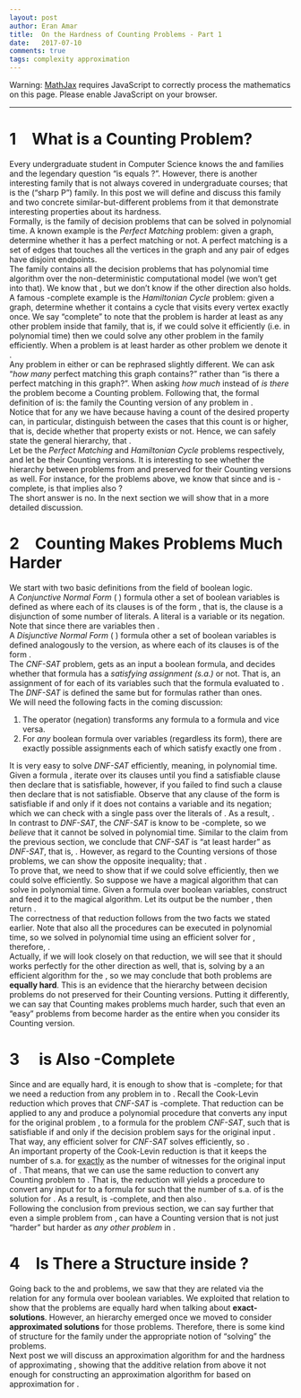 ```yaml
---
layout: post
author: Eran Amar
title:  On the Hardness of Counting Problems - Part 1
date:   2017-07-10
comments: true
tags: complexity approximation
---
```



<script type="math/tex">
\newcommand{\lyxlock}{}
</script>
<noscript>
<div class="warning">
Warning: <a href="http://www.mathjax.org/">MathJax</a> requires JavaScript to correctly process the mathematics on this page. Please enable JavaScript on your browser.
</div><hr>
</hr></noscript>



<h1 class="Section">
<a class="toc" name="toc-Section-1">1</a> What is a Counting Problem?
</h1>
<div class="Unindented">
Every undergraduate student in Computer Science knows the <span class="MathJax_Preview"><script type="math/tex">
\mathcal{P}
</script>
</span> and <span class="MathJax_Preview"><script type="math/tex">
\mathcal{NP}
</script>
</span> families and the legendary question “is <span class="MathJax_Preview"><script type="math/tex">
\mathcal{P}
</script>
</span> equals <span class="MathJax_Preview"><script type="math/tex">
\mathcal{NP}
</script>
</span>?”. However, there is another interesting family that is not always covered in undergraduate courses; that is the <span class="MathJax_Preview"><script type="math/tex">
\#\mathcal{P}
</script>
</span> (“sharp P”) family. In this post we will define and discuss this family and two concrete similar-but-different problems from it that demonstrate interesting properties about its hardness. 
</div>
<div class="Indented">
Formally, <span class="MathJax_Preview"><script type="math/tex">
\mathcal{P}
</script>
</span> is the family of decision problems that can be solved in polynomial time. A known example is the <i>Perfect Matching</i> problem: given a graph, determine whether it has a perfect matching or not. A perfect matching is a set of edges that touches all the vertices in the graph and any pair of edges have disjoint endpoints.
</div>
<div class="Indented">
The family <span class="MathJax_Preview"><script type="math/tex">
\mathcal{NP}
</script>
</span> contains all the decision problems that has polynomial time algorithm over the non-deterministic computational model (we won’t get into that). We know that <span class="MathJax_Preview"><script type="math/tex">
\mathcal{P}\subseteq\mathcal{NP}
</script>
</span>, but we don’t know if the other direction also holds. A famous <span class="MathJax_Preview"><script type="math/tex">
\mathcal{NP}
</script>
</span>-complete example is the <i>Hamiltonian Cycle</i> problem: given a graph, determine whether it contains a cycle that visits every vertex exactly once. We say “complete” to note that the problem is harder at least as any other problem inside that family, that is, if we could solve it efficiently (i.e. in polynomial time) then we could solve any other problem in the family efficiently. When a problem <span class="MathJax_Preview"><script type="math/tex">
P_{1}
</script>
</span> is at least harder as other problem <span class="MathJax_Preview"><script type="math/tex">
P_{2}
</script>
</span> we denote it <span class="MathJax_Preview"><script type="math/tex">
P_{1}\ge P_{2}
</script>
</span>. 
</div>
<div class="Indented">
Any problem in either <span class="MathJax_Preview"><script type="math/tex">
\mathcal{P}
</script>
</span> or <span class="MathJax_Preview"><script type="math/tex">
\mathcal{NP}
</script>
</span> can be rephrased slightly different. We can ask “<i>how many</i> perfect matching this graph contains?” rather than “is there a perfect matching in this graph?”. When asking<i> how much</i> instead of <i>is there</i> the problem become a Counting problem. Following that, the formal definition of <span class="MathJax_Preview"><script type="math/tex">
\#\mathcal{P}
</script>
</span> is: the family the Counting version of any problem in <span class="MathJax_Preview"><script type="math/tex">
\mathcal{NP}
</script>
</span>.
</div>
<div class="Indented">
Notice that for any <span class="MathJax_Preview"><script type="math/tex">
P\in\mathcal{P}\cup\mathcal{NP}
</script>
</span> we have <span class="MathJax_Preview"><script type="math/tex">
P\le\#P
</script>
</span> because having a count of the desired property can, in particular, distinguish between the cases that this count is <span class="MathJax_Preview"><script type="math/tex">
0
</script>
</span> or higher, that is, decide whether that property exists or not. Hence, we can safely state the general hierarchy, that <span class="MathJax_Preview"><script type="math/tex">
\mathcal{P}\le\mathcal{NP}\le\#\mathcal{P}
</script>
</span>.
</div>
<div class="Indented">
Let <span class="MathJax_Preview"><script type="math/tex">
P_{1},P_{2}
</script>
</span> be the <i>Perfect Matching</i> and <i>Hamiltonian Cycle</i> problems respectively, and let <span class="MathJax_Preview"><script type="math/tex">
\#P_{1},\#P_{2}
</script>
</span> be their Counting versions. It is interesting to see whether the hierarchy between problems from <span class="MathJax_Preview"><script type="math/tex">
\mathcal{P}
</script>
</span> and <span class="MathJax_Preview"><script type="math/tex">
\mathcal{NP}
</script>
</span> preserved for their Counting versions as well. For instance, for the problems above, we know that <span class="MathJax_Preview"><script type="math/tex">
P_{1}\le P_{2}
</script>
</span> since <span class="MathJax_Preview"><script type="math/tex">
\mathcal{P}\subseteq\mathcal{NP}
</script>
</span> and <span class="MathJax_Preview"><script type="math/tex">
P_{2}
</script>
</span> is <span class="MathJax_Preview"><script type="math/tex">
\mathcal{NP}
</script>
</span>-complete, is that implies also <span class="MathJax_Preview"><script type="math/tex">
\#P_{1}\le\#P_{2}
</script>
</span>?
</div>
<div class="Indented">
The short answer is no. In the next section we will show that in a more detailed discussion.
</div>
<h1 class="Section">
<a class="toc" name="toc-Section-2">2</a> Counting Makes Problems Much Harder
</h1>
<div class="Unindented">
We start with two basic definitions from the field of boolean logic.
</div>
<div class="Definition">
A <i>Conjunctive Normal Form</i> (<span class="MathJax_Preview"><script type="math/tex">
CNF
</script>
</span>) formula <span class="MathJax_Preview"><script type="math/tex">
\phi
</script>
</span> other a set of <span class="MathJax_Preview"><script type="math/tex">
n
</script>
</span> boolean variables is defined as <span class="MathJax_Preview">
<script type="math/tex;mode=display">

\phi=\bigwedge_{i=1}^{m}C_{i}

</script>
</span>
where each of its <span class="MathJax_Preview"><script type="math/tex">
m
</script>
</span> clauses is of the form <span class="MathJax_Preview"><script type="math/tex">
C_{i}=\bigvee_{j=1}^{\left|C_{i}\right|}\ell_{i,j}
</script>
</span>, that is, the clause is a disjunction of some number of literals. A literal <span class="MathJax_Preview"><script type="math/tex">
\ell_{i,j}
</script>
</span> is a variable or its negation. Note that since there are <span class="MathJax_Preview"><script type="math/tex">
n
</script>
</span> variables then <span class="MathJax_Preview"><script type="math/tex">
\left|C_{i}\right|\le2n
</script>
</span>.
</div>
<div class="Unindented">

</div>
<div class="Definition">
A <i>Disjunctive Normal Form</i> (<span class="MathJax_Preview"><script type="math/tex">
DNF
</script>
</span>) formula <span class="MathJax_Preview"><script type="math/tex">
\psi
</script>
</span> other a set of <span class="MathJax_Preview"><script type="math/tex">
n
</script>
</span> boolean variables is defined analogously to the <span class="MathJax_Preview"><script type="math/tex">
CNF
</script>
</span> version, as <span class="MathJax_Preview">
<script type="math/tex;mode=display">

\psi=\bigvee_{i=1}^{m}C_{i}

</script>
</span>
where each of its <span class="MathJax_Preview"><script type="math/tex">
m
</script>
</span> clauses is of the form <span class="MathJax_Preview"><script type="math/tex">
C_{i}=\bigwedge_{j=1}^{\left|C_{i}\right|}\ell_{i,j}
</script>
</span>.
</div>
<div class="Unindented">
The <i>CNF-SAT</i> problem, gets as an input a <span class="MathJax_Preview"><script type="math/tex">
CNF
</script>
</span> boolean formula, and decides whether that formula has a <i>satisfying assignment (s.a.)</i> or not. That is, an assignment of <span class="MathJax_Preview"><script type="math/tex">
True/False
</script>
</span> for each of its variables such that the formula evaluated to <span class="MathJax_Preview"><script type="math/tex">
True
</script>
</span>. The <i>DNF-SAT</i> is defined the same but for <span class="MathJax_Preview"><script type="math/tex">
DNF
</script>
</span> formulas rather than <span class="MathJax_Preview"><script type="math/tex">
CNF
</script>
</span> ones.
</div>
<div class="Indented">
We will need the following facts in the coming discussion:
</div>
<ol>
<li>
The <span class="MathJax_Preview"><script type="math/tex">
\neg
</script>
</span> operator (negation) transforms any <span class="MathJax_Preview"><script type="math/tex">
CNF
</script>
</span> formula <span class="MathJax_Preview"><script type="math/tex">
\phi
</script>
</span> to a <span class="MathJax_Preview"><script type="math/tex">
DNF
</script>
</span> formula and vice versa. 
</li>
<li>
For <i>any</i> boolean formula <span class="MathJax_Preview"><script type="math/tex">
\phi
</script>
</span> over <span class="MathJax_Preview"><script type="math/tex">
n
</script>
</span> variables (regardless its form), there are exactly <span class="MathJax_Preview"><script type="math/tex">
2^{n}
</script>
</span> possible assignments each of which satisfy exactly one from <span class="MathJax_Preview"><script type="math/tex">
\left\{ \phi,\neg\phi\right\} 
</script>
</span>. 
</li>
</ol>
<div class="Unindented">

</div>
<div class="Indented">
It is very easy to solve <i>DNF-SAT</i> efficiently, meaning, in polynomial time. Given a <span class="MathJax_Preview"><script type="math/tex">
DNF
</script>
</span> formula <span class="MathJax_Preview"><script type="math/tex">
\psi
</script>
</span>, iterate over its clauses until you find a satisfiable clause then declare that <span class="MathJax_Preview"><script type="math/tex">
\psi
</script>
</span> is satisfiable, however, if you failed to find such a clause then declare that <span class="MathJax_Preview"><script type="math/tex">
\psi
</script>
</span> is not satisfiable. Observe that any clause of the form <span class="MathJax_Preview"><script type="math/tex">
C_{i}=\bigwedge_{j=1}^{\left|C_{i}\right|}\ell_{i,j}
</script>
</span> is satisfiable if and only if it does not contains a variable and its negation; which we can check with a single pass over the literals of <span class="MathJax_Preview"><script type="math/tex">
C_{i}
</script>
</span>. As a result, <span class="MathJax_Preview"><script type="math/tex">
DNFSAT\in\mathcal{P}
</script>
</span>.
</div>
<div class="Indented">
In contrast to <i>DNF-SAT</i>, the <i>CNF-SAT</i> is know to be <span class="MathJax_Preview"><script type="math/tex">
\mathcal{NP}
</script>
</span>-complete, so we <i>believe</i> that it cannot be solved in polynomial time. Similar to the claim from the previous section, we conclude that <i>CNF-SAT</i> is “at least harder” as <i>DNF-SAT</i>, that is, <span class="MathJax_Preview"><script type="math/tex">
DNFSAT\le CNFSAT
</script>
</span>. However, as regard to the Counting versions of those problems, we can show the opposite inequality; that <span class="MathJax_Preview"><script type="math/tex">
\#CNFSAT\le\#DNFSAT
</script>
</span>. 
</div>
<div class="Indented">
To prove that, we need to show that if we could solve <span class="MathJax_Preview"><script type="math/tex">
\#DNFSAT
</script>
</span> efficiently, then we could solve <span class="MathJax_Preview"><script type="math/tex">
\#CNFSAT
</script>
</span> efficiently. So suppose we have a magical algorithm that can solve <span class="MathJax_Preview"><script type="math/tex">
\#DNFSAT
</script>
</span> in polynomial time. Given a <span class="MathJax_Preview"><script type="math/tex">
CNF
</script>
</span> formula <span class="MathJax_Preview"><script type="math/tex">
\phi
</script>
</span> over <span class="MathJax_Preview"><script type="math/tex">
n
</script>
</span> boolean variables, construct <span class="MathJax_Preview"><script type="math/tex">
\psi=\neg\phi
</script>
</span> and feed it to the magical algorithm. Let its output be the number <span class="MathJax_Preview"><script type="math/tex">
t
</script>
</span>, then return <span class="MathJax_Preview"><script type="math/tex">
2^{n}-t
</script>
</span>. 
</div>
<div class="Indented">
The correctness of that reduction follows from the two facts we stated earlier. Note that also all the procedures can be executed in polynomial time, so we solved <span class="MathJax_Preview"><script type="math/tex">
\#CNFSAT
</script>
</span> in polynomial time using an efficient solver for <span class="MathJax_Preview"><script type="math/tex">
\#DNFSAT
</script>
</span>, therefore, <span class="MathJax_Preview"><script type="math/tex">
\#CNFSAT\le\#DNFSAT
</script>
</span>.
</div>
<div class="Indented">
Actually, if we will look closely on that reduction, we will see that it should works perfectly for the other direction as well, that is, solving <span class="MathJax_Preview"><script type="math/tex">
\#DNFSAT
</script>
</span> by a an efficient algorithm for the <span class="MathJax_Preview"><script type="math/tex">
\#CNFSAT
</script>
</span>, so we may conclude that both problems are <b>equally hard</b>. This is an evidence that the hierarchy between decision problems do not preserved for their Counting versions. Putting it differently, we can say that Counting makes problems much harder, such that even an “easy” problems from <span class="MathJax_Preview"><script type="math/tex">
\mathcal{P}
</script>
</span> become harder as the entire <span class="MathJax_Preview"><script type="math/tex">
\mathcal{NP}
</script>
</span> when you consider its Counting version.
</div>
<h1 class="Section">
<a class="toc" name="toc-Section-3">3</a> <span class="MathJax_Preview"><script type="math/tex">
\#DNF
</script>
</span> is Also <span class="MathJax_Preview"><script type="math/tex">
\#\mathcal{P}
</script>
</span>-Complete
</h1>
<div class="Unindented">
Since <span class="MathJax_Preview"><script type="math/tex">
\#DNF
</script>
</span> and <span class="MathJax_Preview"><script type="math/tex">
\#CNF
</script>
</span> are equally hard, it is enough to show that <span class="MathJax_Preview"><script type="math/tex">
\#CNF
</script>
</span> is <span class="MathJax_Preview"><script type="math/tex">
\#\mathcal{P}
</script>
</span>-complete; for that we need a reduction from any problem in <span class="MathJax_Preview"><script type="math/tex">
\#\mathcal{P}
</script>
</span> to <span class="MathJax_Preview"><script type="math/tex">
\#CNF
</script>
</span>. Recall the Cook-Levin reduction which proves that <i>CNF-SAT</i> is <span class="MathJax_Preview"><script type="math/tex">
\mathcal{NP}
</script>
</span>-complete. That reduction can be applied to any <span class="MathJax_Preview"><script type="math/tex">
P\in\mathcal{NP}
</script>
</span> and produce a polynomial procedure that converts any input <span class="MathJax_Preview"><script type="math/tex">
x
</script>
</span> for the original problem <span class="MathJax_Preview"><script type="math/tex">
P
</script>
</span>, to a <span class="MathJax_Preview"><script type="math/tex">
CNF
</script>
</span> formula <span class="MathJax_Preview"><script type="math/tex">
\phi
</script>
</span> for the problem <i>CNF-SAT</i>, such that <span class="MathJax_Preview"><script type="math/tex">
\phi
</script>
</span> is satisfiable if and only if the decision problem <span class="MathJax_Preview"><script type="math/tex">
P
</script>
</span> says <span class="MathJax_Preview"><script type="math/tex">
Yes
</script>
</span> for the original input <span class="MathJax_Preview"><script type="math/tex">
x
</script>
</span>. That way, any efficient solver for <i>CNF-SAT</i> solves <span class="MathJax_Preview"><script type="math/tex">
P
</script>
</span> efficiently, so <span class="MathJax_Preview"><script type="math/tex">
P\le CNFSAT
</script>
</span>. 
</div>
<div class="Indented">
An important property of the Cook-Levin reduction is that it keeps the number of s.a. for <span class="MathJax_Preview"><script type="math/tex">
\phi
</script>
</span> <u>exactly</u> as the number of witnesses for the original input <span class="MathJax_Preview"><script type="math/tex">
x
</script>
</span> of <span class="MathJax_Preview"><script type="math/tex">
P
</script>
</span>. That means, that we can use the same reduction to convert any Counting problem <span class="MathJax_Preview"><script type="math/tex">
\#P\in\#\mathcal{P}
</script>
</span> to <span class="MathJax_Preview"><script type="math/tex">
\#CNF
</script>
</span>. That is, the reduction will yields a procedure to convert any input <span class="MathJax_Preview"><script type="math/tex">
x
</script>
</span> for <span class="MathJax_Preview"><script type="math/tex">
\#P
</script>
</span> to a formula <span class="MathJax_Preview"><script type="math/tex">
\phi
</script>
</span> for <span class="MathJax_Preview"><script type="math/tex">
\#CNF
</script>
</span> such that the number of s.a. of <span class="MathJax_Preview"><script type="math/tex">
\phi
</script>
</span> is the solution for <span class="MathJax_Preview"><script type="math/tex">
\#P\left(x\right)
</script>
</span>. As a result, <span class="MathJax_Preview"><script type="math/tex">
\#CNF
</script>
</span> is <span class="MathJax_Preview"><script type="math/tex">
\#\mathcal{P}
</script>
</span>-complete, and then also <span class="MathJax_Preview"><script type="math/tex">
\#DNF
</script>
</span>.
</div>
<div class="Indented">
Following the conclusion from previous section, we can say further that even a simple problem from <span class="MathJax_Preview"><script type="math/tex">
\mathcal{P}
</script>
</span>, can have a Counting version that is not just “harder” but harder as <i>any other problem</i> in <span class="MathJax_Preview"><script type="math/tex">
\#\mathcal{P}
</script>
</span>.
</div>
<h1 class="Section">
<a class="toc" name="toc-Section-4">4</a> Is There a Structure inside <span class="MathJax_Preview"><script type="math/tex">
\#\mathcal{P}
</script>
</span>?
</h1>
<div class="Unindented">
Going back to the <span class="MathJax_Preview"><script type="math/tex">
\#CNF
</script>
</span> and <span class="MathJax_Preview"><script type="math/tex">
\#DNF
</script>
</span> problems, we saw that they are related via the relation <span class="MathJax_Preview">
<script type="math/tex;mode=display">

\#CNF\left(\phi\right)+\#DNF\left(\neg\phi\right)=2^{n}

</script>
</span>
 for any <span class="MathJax_Preview"><script type="math/tex">
CNF
</script>
</span> formula <span class="MathJax_Preview"><script type="math/tex">
\phi
</script>
</span> over <span class="MathJax_Preview"><script type="math/tex">
n
</script>
</span> boolean variables. We exploited that relation to show that the problems are equally hard when talking about <b>exact-solutions</b>. However, an hierarchy emerged once we moved to consider<b> approximated solutions</b> for those problems. Therefore, there is some kind of structure for the family <span class="MathJax_Preview"><script type="math/tex">
\#\mathcal{P}
</script>
</span> under the appropriate notion of “solving” the problems.
</div>
<div class="Indented">
Next post we will discuss an approximation algorithm for <span class="MathJax_Preview"><script type="math/tex">
\#DNF
</script>
</span> and the hardness of approximating <span class="MathJax_Preview"><script type="math/tex">
\#CNF
</script>
</span>, showing that the additive relation from above it not enough for constructing an approximation algorithm for <span class="MathJax_Preview"><script type="math/tex">
\#CNF
</script>
</span> based on approximation for <span class="MathJax_Preview"><script type="math/tex">
\#DNF
</script>
</span>.
</div>
